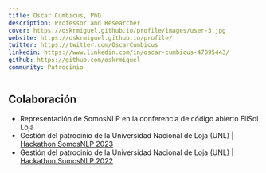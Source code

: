 ```yaml
---
title: Oscar Cumbicus, PhD
description: Professor and Researcher
cover: https://oskrmiguel.github.io/profile/images/user-3.jpg
website: https://oskrmiguel.github.io/profile/
twitter: https://twitter.com/OscarCumbicus
linkedin: https://www.linkedin.com/in/oscar-cumbicus-47095443/
github: https://github.com/oskrmiguel
community: Patrocinio
---
```


## Colaboración

- Representación de SomosNLP en la conferencia de código abierto FliSol Loja
- Gestión del patrocinio de la Universidad Nacional de Loja (UNL) | [Hackathon SomosNLP 2023](https://somosnlp.org/blog/hackathon-2023)
- Gestión del patrocinio de la Universidad Nacional de Loja (UNL) | [Hackathon SomosNLP 2022](https://somosnlp.org/blog/hackathon-2022)
